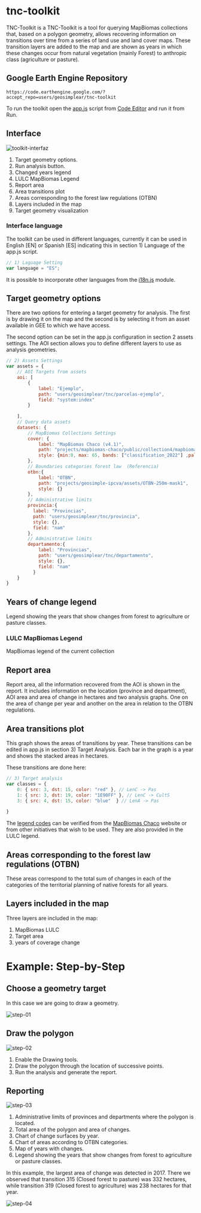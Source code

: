 # tnc-toolkit

TNC-Toolkit is a TNC-Toolkit is a tool for querying MapBiomas collections that, based on a polygon geometry, allows recovering information on transitions over time from a series of land use and land cover maps. These transition layers are added to the map and are shown as years in which these changes occur from natural vegetation (mainly Forest) to anthropic class (agriculture or pasture).

## Google Earth Engine Repository

    https://code.earthengine.google.com/?accept_repo=users/geosimplear/tnc-toolkit

To run the toolkit open the [app.js](https://code.earthengine.google.com/?scriptPath=users%2Fgeosimplear%2Ftnc-toolkit%3Aapp.js) script from [Code Editor](https://code.earthengine.google.com/) and run it from Run.

## Interface

![toolkit-interfaz](images/toolkit-EN.png)

 1. Target geometry options.
 2. Run analysis button.
 3. Changed years legend
 4. LULC MapBiomas Legend
 5. Report area
 6. Area transitions plot
 7. Areas corresponding to the forest law regulations (OTBN)
 8. Layers included in the map
 9. Target geometry visualization

### Interface language

The toolkit can be used in different languages, currently it can be used in English [EN] or Spanish [ES] indicating this in section 1) Language of the app.js script.

```Javascript
// 1) Laguage Setting
var language = "ES";
```
It is possible to incorporate other languages from the [i18n.js](https://code.earthengine.google.com/?scriptPath=users%2Fgeosimplear%2Ftnc-toolkit%3Amodules%2Fi18n.js) module.

## Target geometry options

There are two options for entering a target geometry for analysis. The first is by drawing it on the map and the second is by selecting it from an asset available in GEE to which we have access.

The second option can be set in the app.js configuration in section 2 assets settings. The AOI section allows you to define different layers to use as analysis geometries.

```Javascript
// 2) Assets Settings
var assets = {
    // AOI Targets from assets
    aoi: [
        {
            label: "Ejemplo", 
            path: "users/geosimplear/tnc/parcelas-ejemplo", 
            field: "system:index"
        }
        
    ],
    // Query data assets
    datasets: {
        // MapBiomas Collections Settings
        cover: {
            label: "MapBiomas Chaco (v4.1)",
            path: "projects/mapbiomas-chaco/public/collection4/mapbiomas_chaco_collection4_1_integration_v1",
            style: {min:0, max: 65, bands: ["classification_2022"] ,palette: palettes.get('atlantic_forest')}
        },
        // Boundaries categories forest law  (Referencia)
        otbn:{
            label: "OTBN",
            path: "projects/geosimple-ipcva/assets/OTBN-250m-mask1",
            style: {}
        },
        // Administrative limits
        provincia:{
          label: "Provincias",
          path: "users/geosimplear/tnc/provincia",
          style: {},
          field: "nam"
        },
        // Administrative limits
        departamento:{
            label: "Provincias",
            path: "users/geosimplear/tnc/departamento",
            style: {},
            field: "nam"
          }
    }
}
```

## Years of change legend

Legend showing the years that show changes from forest to agriculture or pasture classes.

### LULC MapBiomas Legend

MapBiomas legend of the current collection

## Report area

Report area, all the information recovered from the AOI is shown in the report. It includes information on the location (province and department), AOI area and area of change in hectares and two analysis graphs. One on the area of change per year and another on the area in relation to the OTBN regulations.

## Area transitions plot

This graph shows the areas of transitions by year. These transitions can be edited in app.js in section 3) Target Analysis. Each bar in the graph is a year and shows the stacked areas in hectares.

These transitions are done here:

```Javascript
// 3) Target analysis
var classes = {
    0: { src: 3, dst: 15, color: "red" }, // LenC -> Pas
    1: { src: 3, dst: 19, color: "1E90FF" }, // LenC -> CultS
    3: { src: 4, dst: 15, color: "blue"  } // LenA -> Pas
    
}
```
The [legend codes](https://chaco.mapbiomas.org/legend-codes/) can be verified from the [MapBiomas Chaco](https://chaco.mapbiomas.org) website or from other initiatives that wish to be used. They are also provided in the LULC legend.

## Areas corresponding to the forest law regulations (OTBN)

These areas correspond to the total sum of changes in each of the categories of the territorial planning of native forests for all years.

## Layers included in the map

Three layers are included in the map:

1. MapBiomas LULC
2. Target area
3. years of coverage change

# Example: Step-by-Step

## Choose a geometry target

In this case we are going to draw a geometry.

![step-01](images/step-01.png)

## Draw the polygon

![step-02](images/step-02.png)

1. Enable the Drawing tools.
2. Draw the polygon through the location of successive points.
3. Run the analysis and generate the report.


## Reporting

![step-03](images/step-03.png)

1. Administrative limits of provinces and departments where the polygon is located.
2. Total area of the polygon and area of changes.
3. Chart of change surfaces by year.
4. Chart of areas according to OTBN categories.
5. Map of years with changes.
6. Legend showing the years that show changes from forest to agriculture or pasture classes.

In this example, the largest area of change was detected in 2017. There we observed that transition 315 (Closed forest to pasture) was 332 hectares, while transition 319 (Closed forest to agriculture) was 238 hectares for that year.

![step-04](images/step-04.png)










 
